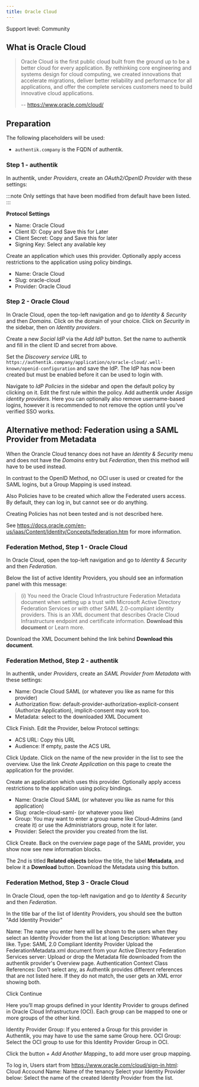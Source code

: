 ```yaml
---
title: Oracle Cloud
---
```


<span class="badge badge--secondary">Support level: Community</span>

## What is Oracle Cloud

> Oracle Cloud is the first public cloud built from the ground up to be a better cloud for every application. By rethinking core engineering and systems design for cloud computing, we created innovations that accelerate migrations, deliver better reliability and performance for all applications, and offer the complete services customers need to build innovative cloud applications.
>
> -- https://www.oracle.com/cloud/

## Preparation

The following placeholders will be used:

-   `authentik.company` is the FQDN of authentik.

### Step 1 - authentik

In authentik, under _Providers_, create an _OAuth2/OpenID Provider_ with these settings:

:::note
Only settings that have been modified from default have been listed.
:::

**Protocol Settings**

-   Name: Oracle Cloud
-   Client ID: Copy and Save this for Later
-   Client Secret: Copy and Save this for later
-   Signing Key: Select any available key

Create an application which uses this provider. Optionally apply access restrictions to the application using policy bindings.

-   Name: Oracle Cloud
-   Slug: oracle-cloud
-   Provider: Oracle Cloud

### Step 2 - Oracle Cloud

In Oracle Cloud, open the top-left navigation and go to _Identity & Security_ and then _Domains_. Click on the domain of your choice. Click on _Security_ in the sidebar, then on _Identity providers_.

Create a new _Social IdP_ via the _Add IdP_ button. Set the name to authentik and fill in the client ID and secret from above.

Set the _Discovery service URL_ to `https://authentik.company/application/o/oracle-cloud/.well-known/openid-configuration` and save the IdP. The IdP has now been created but must be enabled before it can be used to login with.

Navigate to _IdP Policies_ in the sidebar and open the default policy by clicking on it. Edit the first rule within the policy. Add authentik under _Assign identity providers_. Here you can optionally also remove username-based logins, however it is recommended to not remove the option until you've verified SSO works.

## Alternative method: Federation using a SAML Provider from Metadata

When the Orancle Cloud tenancy does not have an _Identity & Security_ menu and does not have the _Domains_ entry but _Federation_, then this method will have to be used instead.

In contrast to the OpenID Method, no OCI user is used or created for the SAML logins, but a Group Mapping is used instead.

Also Policies have to be created which allow the Federated users access. By default, they can log in, but cannot see or do anything.

Creating Policies has not been tested and is not described here.

See https://docs.oracle.com/en-us/iaas/Content/Identity/Concepts/federation.htm for more information.

### Federation Method, Step 1 - Oracle Cloud

In Oracle Cloud, open the top-left navigation and go to _Identity & Security_ and then _Federation_.

Below the list of active Identity Providers, you should see an information panel with this message:

> (i) You need the Oracle Cloud Infrastructure Federation Metadata document when setting up a trust with Microsoft Active Directory Federation Services or with other SAML 2.0-compliant identity providers. This is an XML document that describes Oracle Cloud Infrastructure endpoint and certificate information. __Download this document__ or Learn more.

Download the XML Document behind the link behind __Download this document__.

### Federation Method, Step 2 - authentik

In authentik, under _Providers_, create an _SAML Provider from Metadata_ with these settings:

-   Name: Oracle Cloud SAML <your tenancy> (or whatever you like as name for this provider)
-   Authorization flow: default-provider-authorization-explicit-consent (Authorize Application), implicit-consent may work too.
-   Metadata: select to the downloaded XML Document

Click Finish. Edit the Provider, below Protocol settings:

-   ACS URL: Copy this URL
-   Audience: If empty, paste the ACS URL

Click Update. Click on the name of the new provider in the list to see the overview. Use the link _Create Application_ on this page to create the application for the provider.

Create an application which uses this provider. Optionally apply access restrictions to the application using policy bindings.

-   Name: Oracle Cloud SAML <your tenancy> (or whatever you like as name for this application)
-   Slug: oracle-cloud-saml-<your tenancy> (or whatever yoou like)
-   Group: You may want to enter a group name like Cloud-Admins (and create it) or use the Administriators group, note it for later.
-   Provider: Select the provider you created from the list.

Click Create. Back on the overview page page of the SAML provider, you show now see new information blocks.

The 2nd is titled __Related objects__ below the title, the label __Metadata__, and below it a __Download__ button. Download the Metadata using this button.

### Federation Method, Step 3 - Oracle Cloud

In Oracle Cloud, open the top-left navigation and go to _Identity & Security_ and then _Federation_.

In the title bar of the list of Identity Providers, you should see the button "Add Identity Provider"

Name: The name you enter here will be shown to the users when they select an Identity Provider from the list at long
Description: Whatever you like.
Type: SAML 2.0 Compliant Identity Provider
Upload the FederationMetadata.xml document from your Active Directory Federation Services server: Upload or drop the Metadata file downloaded from the authentik provider's Overview page.
Authentication Context Class References: Don't select any, as Authentik provides different references that are not listed here. If they do not match, the user gets an XML error showing both.

Click Continue

Here you’ll map groups defined in your Identity Provider to groups defined in Oracle Cloud Infrastructure (OCI). Each group can be mapped to one or more groups of the other kind.

Identity Provider Group: If you entered a Group for this provider in Authentik, you may have to use the same same Group here.
OCI Group: Select the OCI group to use for this Identity Provider Group in OCI.

Click the button _+ Add Another Mapping__ to add more user group mapping.

To log in, Users start from https://www.oracle.com/cloud/sign-in.html:
Cloud Accound Name: Name of the tenancy
Select your Identity Provider below: Select the name of the created Identity Provider from the list.
